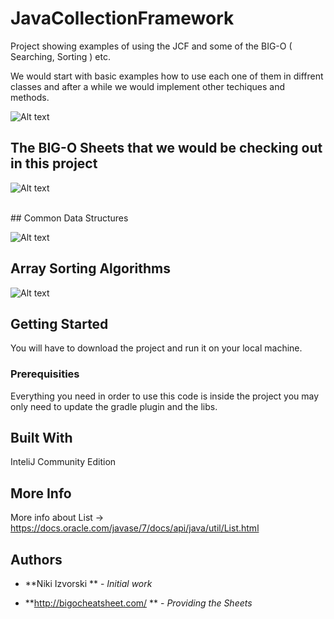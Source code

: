 # JavaCollectionFramework
Project showing examples of using the JCF and some of the BIG-O ( Searching, Sorting ) etc.

We would start with basic examples how to use each one of them in diffrent classes and after a while we
would implement other techiques and methods.

![Alt text](http://pedrocardoso.eu/wp-content/uploads/2010/12/collectionsImpl.png "Java Cheat Sheet")
<br>
## The BIG-O Sheets that we would be checking out in this project

![Alt text](http://i.imgur.com/bvrcBFn.jpg "Big-O Chart")

<br>
## Common Data Structures

![Alt text](http://i.imgur.com/VVGlzbI.jpg "Data Structures")

## Array Sorting Algorithms

![Alt text](http://i.imgur.com/EjJRejF.jpg "Data Structures")


## Getting Started

You will have to download the project and run it on your local machine.

### Prerequisities

Everything you need in order to use this code is inside the project you may only need to update the gradle plugin and the libs.

## Built With

InteliJ Community Edition

## More Info

More info about List -> https://docs.oracle.com/javase/7/docs/api/java/util/List.html

## Authors

* **Niki Izvorski ** - *Initial work*

* **http://bigocheatsheet.com/ ** - *Providing the Sheets*
